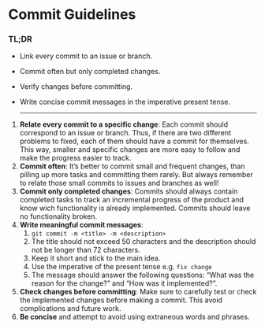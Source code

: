 # Commit Guidelines

### TL;DR
- Link every commit to an issue or branch.
- Commit often but only completed changes.
- Verify changes before committing.
- Write concise commit messages in the imperative present tense.

  ---

1. **Relate every commit to a specific change**: Each commit should correspond to an issue or branch. Thus, if there are two different problems to fixed, each of them should have a commit for themselves. This way, smaller and specific changes are more easy to follow and make the progress easier to track.
2. **Commit often**: It’s better to commit small and frequent changes, than pilling up more tasks and committing them rarely. But always remember to relate those small commits to issues and branches as well!
3. **Commit only completed changes**: Commits should always contain completed tasks to track an incremental progress of the product and know wich functionality is already implemented. Commits should leave no functionality broken.
4. **Write meaningful commit messages**:
   1. `git commit -m <title> -m <description>`
   2.  The title should not exceed 50 characters and the description should not be longer than 72 characters.
   3. Keep it short and stick to the main idea.
   4. Use the imperative of the present tense e.g. `fix change`
   5. The message should answer the following questions: “What was the reason for the change?” and “How was it implemented?”.
5. **Check changes before committing**: Make sure to carefully test or check the implemented changes before making a commit. This avoid complications and future work.
6. **Be concise** and attempt to avoid using extraneous words and phrases.
